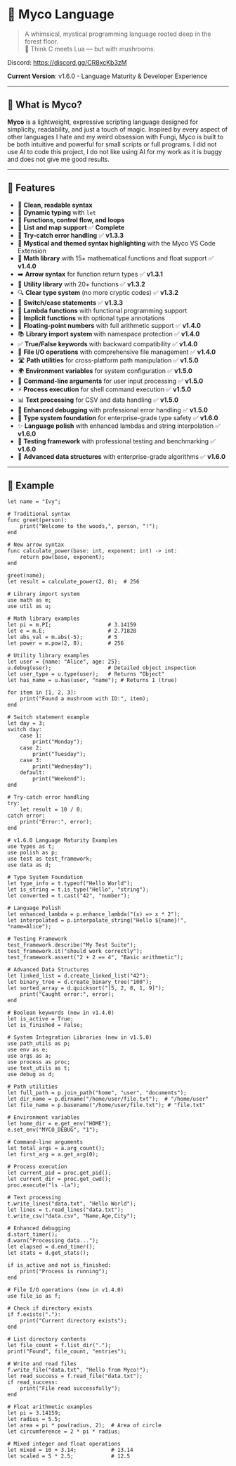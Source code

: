 # 🍄 Myco Language

> A whimsical, mystical programming language rooted deep in the forest floor.  
> 🌿 Think C meets Lua — but with mushrooms.

Discord: <https://discord.gg/CR8xcKb3zM>

**Current Version**: v1.6.0 - Language Maturity & Developer Experience

---

## 🌟 What is Myco?

**Myco** is a lightweight, expressive scripting language designed for simplicity, readability, and just a touch of magic. Inspired by every aspect of other languages I hate and my weird obsession with Fungi, Myco is built to be both intuitive and powerful for small scripts or full programs. I did not use AI to code this project, I do not like using AI for my work as it is buggy and does not give me good results.

---

## 🍃 Features

- 🌙 **Clean, readable syntax**
- 🔮 **Dynamic typing** with `let`
- 🍂 **Functions, control flow, and loops**
- 🌲 **List and map support** ✅ **Complete**
- 🧪 **Try-catch error handling** ✅ **v1.3.3**
- 🧙 **Mystical and themed syntax highlighting** with the Myco VS Code Extension
- 🧮 **Math library** with 15+ mathematical functions and float support ✅ **v1.4.0**
- ➡️ **Arrow syntax** for function return types ✅ **v1.3.1**
- 🎯 **Utility library** with 20+ functions ✅ **v1.3.2**
- 🔍 **Clear type system** (no more cryptic codes) ✅ **v1.3.2**
- 🔀 **Switch/case statements** ✅ **v1.3.3**
- 🎯 **Lambda functions** with functional programming support
- 🔄 **Implicit functions** with optional type annotations
- 🌊 **Floating-point numbers** with full arithmetic support ✅ **v1.4.0**
- 📚 **Library import system** with namespace protection ✅ **v1.4.0**
- ✅ **True/False keywords** with backward compatibility ✅ **v1.4.0**
- 📁 **File I/O operations** with comprehensive file management ✅ **v1.4.0**
- 🛣️ **Path utilities** for cross-platform path manipulation ✅ **v1.5.0**
- 🌍 **Environment variables** for system configuration ✅ **v1.5.0**
- 📝 **Command-line arguments** for user input processing ✅ **v1.5.0**
- ⚡ **Process execution** for shell command execution ✅ **v1.5.0**
- 📊 **Text processing** for CSV and data handling ✅ **v1.5.0**
- 🐛 **Enhanced debugging** with professional error handling ✅ **v1.5.0**
- 🎯 **Type system foundation** for enterprise-grade type safety ✅ **v1.6.0**
- ✨ **Language polish** with enhanced lambdas and string interpolation ✅ **v1.6.0**
- 🧪 **Testing framework** with professional testing and benchmarking ✅ **v1.6.0**
- 🔗 **Advanced data structures** with enterprise-grade algorithms ✅ **v1.6.0**

---

## 🔧 Example

```myco
let name = "Ivy";

# Traditional syntax
func greet(person):
    print("Welcome to the woods,", person, "!");
end

# New arrow syntax
func calculate_power(base: int, exponent: int) -> int:
    return pow(base, exponent);
end

greet(name);
let result = calculate_power(2, 8);  # 256

# Library import system
use math as m;
use util as u;

# Math library examples
let pi = m.PI;                  # 3.14159
let e = m.E;                    # 2.71828
let abs_val = m.abs(-5);        # 5
let power = m.pow(2, 8);        # 256

# Utility library examples
let user = {name: "Alice", age: 25};
u.debug(user);                  # Detailed object inspection
let user_type = u.type(user);   # Returns "Object"
let has_name = u.has(user, "name"); # Returns 1 (true)

for item in [1, 2, 3]:
    print("Found a mushroom with ID:", item);
end

# Switch statement example
let day = 3;
switch day:
    case 1:
        print("Monday");
    case 2:
        print("Tuesday");
    case 3:
        print("Wednesday");
    default:
        print("Weekend");
end

# Try-catch error handling
try:
    let result = 10 / 0;
catch error:
    print("Error:", error);
end

# v1.6.0 Language Maturity Examples
use types as t;
use polish as p;
use test as test_framework;
use data as d;

# Type System Foundation
let type_info = t.typeof("Hello World");
let is_string = t.is_type("Hello", "string");
let converted = t.cast("42", "number");

# Language Polish
let enhanced_lambda = p.enhance_lambda("(x) => x * 2");
let interpolated = p.interpolate_string("Hello ${name}!", "name=Alice");

# Testing Framework
test_framework.describe("My Test Suite");
test_framework.it("should work correctly");
test_framework.assert("2 + 2 == 4", "Basic arithmetic");

# Advanced Data Structures
let linked_list = d.create_linked_list("42");
let binary_tree = d.create_binary_tree("100");
let sorted_array = d.quicksort("[5, 2, 8, 1, 9]");
    print("Caught error:", error);
end

# Boolean keywords (new in v1.4.0)
let is_active = True;
let is_finished = False;

# System Integration Libraries (new in v1.5.0)
use path_utils as p;
use env as e;
use args as a;
use process as proc;
use text_utils as t;
use debug as d;

# Path utilities
let full_path = p.join_path("home", "user", "documents");
let dir_name = p.dirname("/home/user/file.txt");  # "/home/user"
let file_name = p.basename("/home/user/file.txt"); # "file.txt"

# Environment variables
let home_dir = e.get_env("HOME");
e.set_env("MYCO_DEBUG", "1");

# Command-line arguments
let total_args = a.arg_count();
let first_arg = a.get_arg(0);

# Process execution
let current_pid = proc.get_pid();
let current_dir = proc.get_cwd();
proc.execute("ls -la");

# Text processing
t.write_lines("data.txt", "Hello World");
let lines = t.read_lines("data.txt");
t.write_csv("data.csv", "Name,Age,City");

# Enhanced debugging
d.start_timer();
d.warn("Processing data...");
let elapsed = d.end_timer();
let stats = d.get_stats();

if is_active and not is_finished:
    print("Process is running");
end

# File I/O operations (new in v1.4.0)
use file_io as f;

# Check if directory exists
if f.exists("."):
    print("Current directory exists");
end

# List directory contents
let file_count = f.list_dir(".");
print("Found", file_count, "entries");

# Write and read files
f.write_file("data.txt", "Hello from Myco!");
let read_success = f.read_file("data.txt");
if read_success:
    print("File read successfully");
end

# Float arithmetic examples
let pi = 3.14159;
let radius = 5.5;
let area = pi * pow(radius, 2);  # Area of circle
let circumference = 2 * pi * radius;

# Mixed integer and float operations
let mixed = 10 + 3.14;           # 13.14
let scaled = 5 * 2.5;            # 12.5
```
